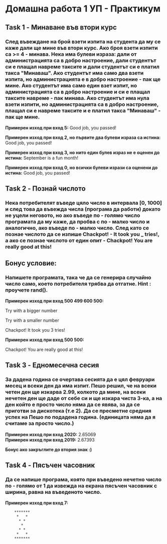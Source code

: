 # Домашна работа 1 УП - Практикум

## Task 1 - Минаване във втори курс
### След въвеждане на брой взети изпита на студента да му се каже дали ще мине във втори курс. Ако броя взети изпити са >= 4 - минава. Нека има булеви израза: дали от администрацията са в добро настроение, дали студентът си е плащал навреме таксите и дали студентът си е платил такса "Минаваш". Ако студентът има само два взети изпита, но администрацията е в добро настроение - пак ще мине. Ако студентът има само един взет изпит, но администрацията са в добро настроение и си е плащал таксите навреме - пак минава. Ако студентът има нула взети изпити, но администрацията са в добро настроение, плащал си е навреме таксите и е платил такса "Минаваш" - пак ще мине.

**Примерен изход при вход 5:** Good job, you passed!

**Примерен изход при вход 2, но първите два булеви израза са истина:** Good job, you passed!

**Примерен изход при вход 3, но нито един булев израз не е оценен до истина:** September is a fun month!

**Примерен изход при вход 0, но всички булеви изрази са оценени до истина:** Good job, you passed!

## Task 2 - Познай числото
### Нека потребителят въведе цяло число в интервала [0, 1000] и след това да въвежда числа (програма да работи) докато не уцели неговото, но ако въведе по - голямо число програмата да му каже, да пробва с по - малко число и аналогично, ако въведе по - малко число. След като се познае числото да се изпише Chackpot! - It took you _ tries!, а ако се познае числото от един опит - Chackpot! You are really good at this!

## Бонус условие:
### Напишете програмата, така че да се генерира случайно число само, което потребителя трябва да отгатне. Hint : проучете rand().

**Примерен изход при вход 500 499 600 500:**

Try with a bigger number

Try with a smaller number

Chackpot! It took you 3 tries!

**Примерен изход при вход 500 500:**

Chackpot! You are really good at this!

## Task 3 - Едномесечна сесия
### За дадена година се очертава сесията да е цял февруари месец и всеки ден да има изпит. Пешо решил, че на всеки четен ден ще изкарва 2.99, колкото да мине, на всеки нечетен ден ще даде от себе си и ще изкара чиста 3-ка, а на ден който е просто число няма да се явява, за да се приготви за дискотека (т.е 2). Да се пресметне средния успех на Пешо по подадена година. (единицата няма да я считаме за просто число.)

**Примерен изход при вход 2020:** 2.65069  
**Примерен изход при вход 2019:** 2.67393

**Бонус ако закръглите до втория знак :)**

## Task 4 - Пясъчен часовник
### Да се напише програма, която при въведено нечетно число по - голямо от 1 да извежда на екрана пясъчен часовник с ширина, равна на въведеното число.

**Примерен изход при вход 7:**
```           
    *******
     *   *
      * *
       *
      * *
     *   *
    *******
```        
